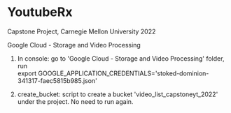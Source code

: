 # YoutubeRx
Capstone Project, Carnegie Mellon University 2022



Google Cloud - Storage and Video Processing

1. In console: go to 'Google Cloud - Storage and Video Processing' folder, run  
  export GOOGLE_APPLICATION_CREDENTIALS='stoked-dominion-341317-faec5815b985.json'

2. create_bucket: script to create a bucket 'video_list_capstoneyt_2022' under the project. No need to run again.

